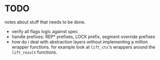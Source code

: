 # TODO
notes about stuff that needs to be done.

- verify all flags logic against spec
- handle prefixes: REP* prefixes, LOCK prefix, segment override prefixes
- how do i deal with abstraction layers without implementing a million wrapper functions.
  for example look at `lift_ctx`'s wrappers around the `lift_result` functions.
